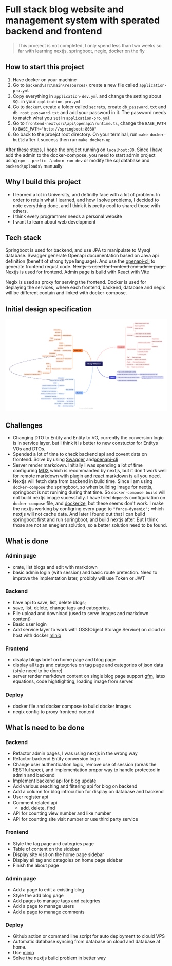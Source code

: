 # Full stack blog website and management system with sperated backend and frontend

> This proeject is not completed, I only spend less than two weeks so far with learning nextjs, springboot, negix, docker on the fly

## How to start this project

1. Have docker on your machine
2. Go to `backend\src\main\resources\` create a new file called `application-pro.yml`
3. Copy everything in `application-dev.yml` and change the setting about `SQL` in your `application-pro.yml`
4. Go to `docker\` create a folder called `secrets`, create `db_password.txt` and `db_root_password.txt` and add your password in it. The password needs to match what you set in `application-pro.yml`
5. Go to `frontend-next\src\api\openapi\runtime.ts`, change the `BASE_PATH` to `BASE_PATH="http://springboot:8080"`
6. Go back to the proejct root directory. On your terminal, run `make docker-build` after it success then run `make docker-up`

After these steps, I hope the project running on `localhost:80`. Since I have add the admin to the docker-compose, you need to start admin project using `npm --prefix .\admin run dev` or modify the sql database and `backend\uploads\` manually

## Why I build this project

- I learned a lot in University, and definitly face with a lot of problem. In order to retain what I learned, and how I solve problems, I decided to note everything done, and I think it is pretty cool to shared those with others.
- I think every programmer needs a personal website
- I want to learn about web development

## Tech stack

Springboot is used for backend, and use JPA to manipulate to Mysql database.
Swagger generate Openapi documentation based on Java api definition (benefit of strong type language). And use the [openapi-cli](https://openapi-generator.tech/) to generate frontend requst code.
~~Nextjs is used for frontend and admin page.~~
Nextjs is used for frontend. Admin page is build with React with Vite

Negix is used as proxy for serving the frontend.
Docker is used for deplaying the services, where each frontend, backend, database and negix will be different contain and linked with docker-compose.

## Initial design specification

![](design/BlogWebsite.png)

## Challenges

- Changing DTO to Entity and Entity to VO, currently the conversion logic is in service layer, but I think it is better to new constuctor for Entitys VOs and DTOs.
- Spended a lot of time to check backend api and covent data on frontend. Solve by using [Swagger](https://www.baeldung.com/spring-rest-openapi-documentation) and[openapi-cli](https://openapi-generator.tech/)
- Server render markdown. Initially I was spending a lot of time configuring [MDX](https://nextjs.org/docs/pages/building-your-application/configuring/mdx) which is recommanded by nextjs, but it don't work well for remote markdown with plugin and [react markdown](https://github.com/remarkjs/react-markdown) is all you need.
- Nextjs will fetch data from backend in build time. Since I am using `docker-compose` the springboot, so when building image for nextjs, springboot is not runining during that time. So `docker-compose build` will not build nextjs image sucessfully. I have tried `depends` configuriation on `docker-compose` file, and [dockerize](https://github.com/jwilder/dockerize), but these seems don't work. I make the nextjs working by configring every page to `"force-dynamic";` which nextjs will not cache data. And later I found out that I can build springboot first and run springboot, and build nextjs after. But I think those are not an enegient solution, so a better solution need to be found.

## What is done

### Admin page

- crate, list blogs and edit with markdown
- basic admin login (with session) and basic route pretection. Need to improve the implemtation later, probibly will use Token or JWT

### Backend

- have api to save, list, delete blogs;
- save, list, delete, change tags and categories.
- File upload and download (used to serve images and markdown content)
- Basic user login
- Add service layer to work with OSS(Object Storage Service) on cloud or host with docker [minio](https://github.com/minio/minio)

### Frontend

- display blogs brief on home page and blog page
- display all tags and categories on tag page and categories of json data (style need to be done)
- server render markdown content on single blog page support [gfm](https://github.github.com/gfm/), latex equations, code hightlighting, loading image from server.

### Deploy

- docker file and docker compose to build docker images
- negix config to proxy frontend content

## What is need to be done

### Backend

- Refactor admin pages, I was using nextjs in the wrong way
- Refactor backend Entity conversion logic
- Change user authentication logic, remove use of session (break the RESTful spec), and implementation propor way to handle protected in admin and backend
- Implement backend api for blog update
- Add various seaching and filtering api for blog on backend
- Add a column for blog introcution for display on database and backend
- User register api
- Comment related api
  - add, delete, find
- API for counting view number and like number
- API for counting site visit number or use third party service

### Frontend

- Style the tag page and categries page
- Table of content on the sidebar
- Display site visit on the home page sidebar
- Display all tag and categoies on home page sidebar
- Finish the about page

### Admin page

- Add a page to edit a existing blog
- Style the add blog page
- Add pages to manage tags and categries
- Add a page to manage users
- Add a page to manage comments

### Deploy

- Github action or command line script for auto deployment to clould VPS
- Automatic database syncing from database on cloud and database at home.
- Use [minio](https://github.com/minio/minio)
- Solve the nextjs build problem in better way

